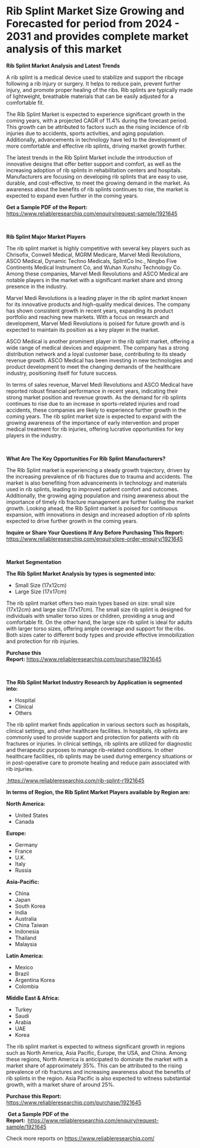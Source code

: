 <p><h1>Rib Splint Market Size Growing and Forecasted for period from 2024 - 2031 and provides complete market analysis of this market</h1></p><p><strong>Rib Splint Market Analysis and Latest Trends</strong></p>
<p><p>A rib splint is a medical device used to stabilize and support the ribcage following a rib injury or surgery. It helps to reduce pain, prevent further injury, and promote proper healing of the ribs. Rib splints are typically made of lightweight, breathable materials that can be easily adjusted for a comfortable fit.</p><p>The Rib Splint Market is expected to experience significant growth in the coming years, with a projected CAGR of 11.4% during the forecast period. This growth can be attributed to factors such as the rising incidence of rib injuries due to accidents, sports activities, and aging population. Additionally, advancements in technology have led to the development of more comfortable and effective rib splints, driving market growth further.</p><p>The latest trends in the Rib Splint Market include the introduction of innovative designs that offer better support and comfort, as well as the increasing adoption of rib splints in rehabilitation centers and hospitals. Manufacturers are focusing on developing rib splints that are easy to use, durable, and cost-effective, to meet the growing demand in the market. As awareness about the benefits of rib splints continues to rise, the market is expected to expand even further in the coming years.</p></p>
<p><strong>Get a Sample PDF of the Report:&nbsp;</strong> <a href="https://www.reliableresearchiq.com/enquiry/request-sample/1921645">https://www.reliableresearchiq.com/enquiry/request-sample/1921645</a></p>
<p>&nbsp;</p>
<p><strong>Rib Splint Major Market Players</strong></p>
<p><p>The rib splint market is highly competitive with several key players such as Chrisofix, Conwell Medical, MGRM Medicare, Marvel Medi Revolutions, ASCO Medical, Dynamic Techno Medicals, SplintCo Inc., Ningbo Five Continents Medical Instrument Co, and Wuhan Xunshu Technology Co. Among these companies, Marvel Medi Revolutions and ASCO Medical are notable players in the market with a significant market share and strong presence in the industry.</p><p>Marvel Medi Revolutions is a leading player in the rib splint market known for its innovative products and high-quality medical devices. The company has shown consistent growth in recent years, expanding its product portfolio and reaching new markets. With a focus on research and development, Marvel Medi Revolutions is poised for future growth and is expected to maintain its position as a key player in the market.</p><p>ASCO Medical is another prominent player in the rib splint market, offering a wide range of medical devices and equipment. The company has a strong distribution network and a loyal customer base, contributing to its steady revenue growth. ASCO Medical has been investing in new technologies and product development to meet the changing demands of the healthcare industry, positioning itself for future success.</p><p>In terms of sales revenue, Marvel Medi Revolutions and ASCO Medical have reported robust financial performance in recent years, indicating their strong market position and revenue growth. As the demand for rib splints continues to rise due to an increase in sports-related injuries and road accidents, these companies are likely to experience further growth in the coming years. The rib splint market size is expected to expand with the growing awareness of the importance of early intervention and proper medical treatment for rib injuries, offering lucrative opportunities for key players in the industry.</p></p>
<p>&nbsp;</p>
<p><strong>What Are The Key Opportunities For Rib Splint Manufacturers?</strong></p>
<p><p>The Rib Splint market is experiencing a steady growth trajectory, driven by the increasing prevalence of rib fractures due to trauma and accidents. The market is also benefiting from advancements in technology and materials used in rib splints, leading to improved patient comfort and outcomes. Additionally, the growing aging population and rising awareness about the importance of timely rib fracture management are further fueling the market growth. Looking ahead, the Rib Splint market is poised for continuous expansion, with innovations in design and increased adoption of rib splints expected to drive further growth in the coming years.</p></p>
<p><strong>Inquire or Share Your Questions If Any Before Purchasing This Report:</strong> <a href="https://www.reliableresearchiq.com/enquiry/pre-order-enquiry/1921645">https://www.reliableresearchiq.com/enquiry/pre-order-enquiry/1921645</a></p>
<p>&nbsp;</p>
<p><strong>Market Segmentation</strong></p>
<p><strong>The Rib Splint Market Analysis by types is segmented into:</strong></p>
<p><ul><li>Small Size (17x12cm)</li><li>Large Size (17x17cm)</li></ul></p>
<p><p>The rib splint market offers two main types based on size: small size (17x12cm) and large size (17x17cm). The small size rib splint is designed for individuals with smaller torso sizes or children, providing a snug and comfortable fit. On the other hand, the large size rib splint is ideal for adults with larger torso sizes, offering ample coverage and support for the ribs. Both sizes cater to different body types and provide effective immobilization and protection for rib injuries.</p></p>
<p><strong>Purchase this Report:&nbsp;</strong><a href="https://www.reliableresearchiq.com/purchase/1921645">https://www.reliableresearchiq.com/purchase/1921645</a></p>
<p>&nbsp;</p>
<p><strong>The Rib Splint Market Industry Research by Application is segmented into:</strong></p>
<p><ul><li>Hospital</li><li>Clinical</li><li>Others</li></ul></p>
<p><p>The rib splint market finds application in various sectors such as hospitals, clinical settings, and other healthcare facilities. In hospitals, rib splints are commonly used to provide support and protection for patients with rib fractures or injuries. In clinical settings, rib splints are utilized for diagnostic and therapeutic purposes to manage rib-related conditions. In other healthcare facilities, rib splints may be used during emergency situations or in post-operative care to promote healing and reduce pain associated with rib injuries.</p></p>
<p><a href="https://www.reliableresearchiq.com/rib-splint-r1921645">&nbsp;https://www.reliableresearchiq.com/rib-splint-r1921645</a></p>
<p><strong>In terms of Region, the Rib Splint Market Players available by Region are:</strong></p>
<p>
    <p> <strong> North America: </strong>
        <ul>
            <li>United States</li>
            <li>Canada</li>
        </ul>
        </p> 
    <p> <strong> Europe: </strong>
        <ul>
            <li>Germany</li>
            <li>France</li>
            <li>U.K.</li>
            <li>Italy</li>
            <li>Russia</li>
        </ul>
        </p> 
    <p> <strong> Asia-Pacific: </strong>
        <ul>
            <li>China</li>
            <li>Japan</li>
            <li>South Korea</li>
            <li>India</li>
            <li>Australia</li>
            <li>China Taiwan</li>
            <li>Indonesia</li>
            <li>Thailand</li>
            <li>Malaysia</li>
        </ul>
        </p> 
    <p> <strong> Latin America: </strong>
        <ul>
            <li>Mexico</li>
            <li>Brazil</li>
            <li>Argentina Korea</li>
            <li>Colombia</li>
        </ul>
        </p> 
    <p> <strong> Middle East & Africa: </strong>
        <ul>
            <li>Turkey</li>
            <li>Saudi</li>
            <li>Arabia</li>
            <li>UAE</li>
            <li>Korea</li>
        </ul>
    </p>
    </p>
<p><p>The rib splint market is expected to witness significant growth in regions such as North America, Asia Pacific, Europe, the USA, and China. Among these regions, North America is anticipated to dominate the market with a market share of approximately 35%. This can be attributed to the rising prevalence of rib fractures and increasing awareness about the benefits of rib splints in the region. Asia Pacific is also expected to witness substantial growth, with a market share of around 25%.</p></p>
<p><strong>Purchase this Report: </strong><a href="https://www.reliableresearchiq.com/purchase/1921645">https://www.reliableresearchiq.com/purchase/1921645</a></p>
<p>&nbsp;<strong>Get a Sample PDF of the Report:&nbsp;&nbsp;</strong><a href="https://www.reliableresearchiq.com/enquiry/request-sample/1921645">https://www.reliableresearchiq.com/enquiry/request-sample/1921645</a></p>
<p><strong></strong></p>
<p>Check more reports on <a href="https://www.reliableresearchiq.com/">https://www.reliableresearchiq.com/</a></p>
